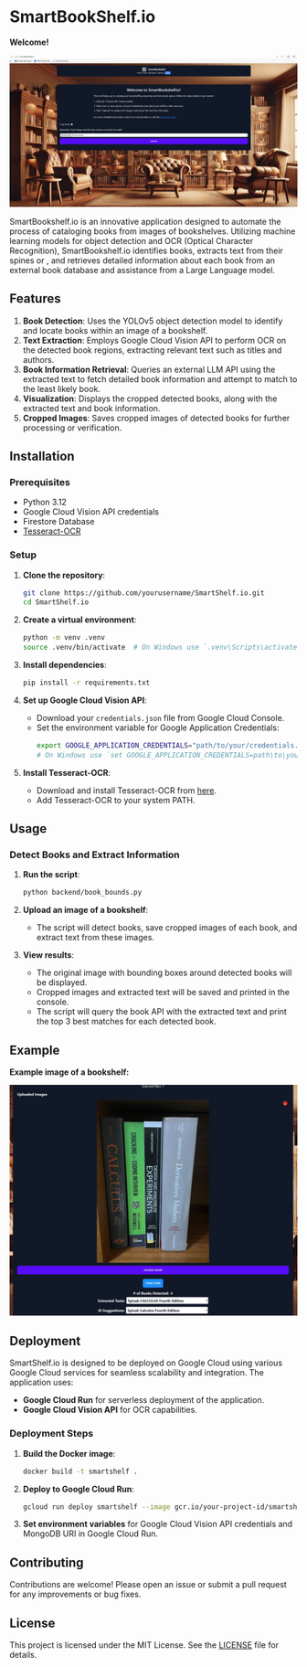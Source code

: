 # SmartBookShelf.io

**Welcome!**

![landing-page](my-app/public/welcome.png)

SmartBookshelf.io is an innovative application designed to automate the process of cataloging books from images of bookshelves. Utilizing machine learning models for object detection and OCR (Optical Character Recognition), SmartBookshelf.io identifies books, extracts text from their spines or , and retrieves detailed information about each book from an external book database and assistance from a Large Language model.

## Features

1. **Book Detection**: Uses the YOLOv5 object detection model to identify and locate books within an image of a bookshelf.
2. **Text Extraction**: Employs Google Cloud Vision API to perform OCR on the detected book regions, extracting relevant text such as titles and authors.
3. **Book Information Retrieval**: Queries an external LLM API using the extracted text to fetch detailed book information and attempt to match to the least likely book.
4. **Visualization**: Displays the cropped detected books, along with the extracted text and book information.
5. **Cropped Images**: Saves cropped images of detected books for further processing or verification.

## Installation

### Prerequisites

- Python 3.12
- Google Cloud Vision API credentials
- Firestore Database
- [Tesseract-OCR](https://github.com/tesseract-ocr/tesseract)

### Setup

1. **Clone the repository**:
    ```bash
    git clone https://github.com/yourusername/SmartShelf.io.git
    cd SmartShelf.io
    ```

2. **Create a virtual environment**:
    ```bash
    python -m venv .venv
    source .venv/bin/activate  # On Windows use `.venv\Scripts\activate`
    ```

3. **Install dependencies**:
    ```bash
    pip install -r requirements.txt
    ```

4. **Set up Google Cloud Vision API**:
    - Download your `credentials.json` file from Google Cloud Console.
    - Set the environment variable for Google Application Credentials:
        ```bash
        export GOOGLE_APPLICATION_CREDENTIALS="path/to/your/credentials.json"
        # On Windows use `set GOOGLE_APPLICATION_CREDENTIALS=path\to\your\credentials.json`
        ```

5. **Install Tesseract-OCR**:
    - Download and install Tesseract-OCR from [here](https://github.com/tesseract-ocr/tesseract).
    - Add Tesseract-OCR to your system PATH.

## Usage

### Detect Books and Extract Information

1. **Run the script**:
    ```bash
    python backend/book_bounds.py
    ```

2. **Upload an image of a bookshelf**:
    - The script will detect books, save cropped images of each book, and extract text from these images.

3. **View results**:
    - The original image with bounding boxes around detected books will be displayed.
    - Cropped images and extracted text will be saved and printed in the console.
    - The script will query the book API with the extracted text and print the top 3 best matches for each detected book.

## Example

**Example image of a bookshelf:**

![Detected Books](my-app/public/examplemain.jpg)


## Deployment

SmartShelf.io is designed to be deployed on Google Cloud using various Google Cloud services for seamless scalability and integration. The application uses:
- **Google Cloud Run** for serverless deployment of the application.
- **Google Cloud Vision API** for OCR capabilities.


### Deployment Steps

1. **Build the Docker image**:
    ```bash
    docker build -t smartshelf .
    ```

2. **Deploy to Google Cloud Run**:
    ```bash
    gcloud run deploy smartshelf --image gcr.io/your-project-id/smartshelf --platform managed --region your-region --allow-unauthenticated
    ```

3. **Set environment variables** for Google Cloud Vision API credentials and MongoDB URI in Google Cloud Run.

## Contributing

Contributions are welcome! Please open an issue or submit a pull request for any improvements or bug fixes.

## License

This project is licensed under the MIT License. See the [LICENSE](LICENSE) file for details.

